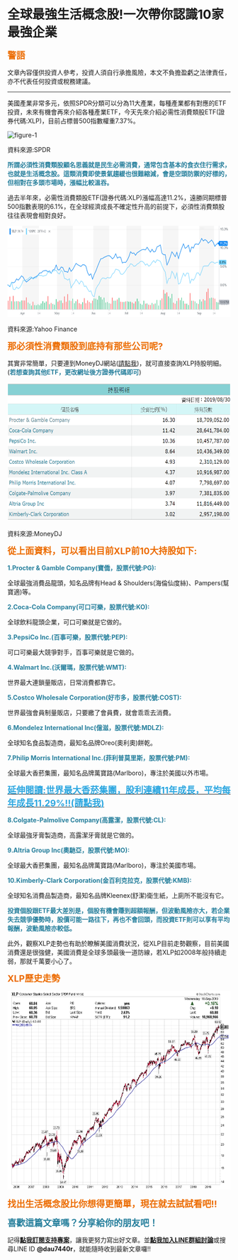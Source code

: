 # 全球最強生活概念股!一次帶你認識10家最強企業

<div data-ref="org_content" class="article-content-box fr-box fr-view clearfix"><p><span style="font-size: 20px; color: rgb(236, 108, 0);"><strong>警語</strong></span></p> <p>文章內容僅供投資人參考，投資人須自行承擔風險，本文不負擔盈虧之法律責任，亦不代表任何投資或稅務建議。</p> <hr> <p dir="ltr">美國產業非常多元，依照SPDR分類可以分為11大產業，每種產業都有對應的ETF投資，未來有機會再來介紹各種產業ETF，今天先來介紹必需性消費類股ETF(證券代碼:XLP)，目前占標普500指數權重7.37%。</p> <p dir="ltr"><img alt="figure-1" src="/images/5d831c8d4135d05C0F62114D6B0A819ED4C7DF18DC27B20190919141333.png" width="602" height="188" class="fr-fic fr-dii pp_atteche" data-data="[object Object]" data-message="success" data-status="success" data-filetype="image" data-filekey="8675D157A95D9EE72B2F0DDDB90F5ACB" data-uuid="087f21db-b57a-47a5-8773-1f6ac2c9fc9b"></p> <p>資料來源:SPDR</p> <p data-empty="true"><span style="color: rgb(38, 127, 156);"><strong>所謂必須性消費類股顧名思義就是民生必需消費，通常包含基本的食衣住行需求，也就是生活概念股。這類消費即使景氣趨緩也很難縮減，會是空頭防禦的好標的，但相對在多頭市場時，漲幅比較溫吞。</strong></span></p> <p data-empty="true">過去半年來，必需性消費類股ETF(證券代碼:XLP)漲幅高達11.2%，遠勝同期標普500指數表現的6.1%，在全球經濟成長不確定性升高的前提下，必須性消費類股往往表現會相對良好。</p> <p><img alt="figure-2" src="images/5d831c8c7cea105C0F62114D6B0A819ED4C7DF18DC27B20190919141332.png" width="602" height="205" class="fr-fic fr-dii pp_atteche" data-data="[object Object]" data-message="success" data-status="success" data-filetype="image" data-filekey="38F8A7206F71BE7C70A7549950BBBA66" data-uuid="a3246128-6070-452c-bbe1-985451029ba4"></p> <p>資料來源:Yahoo Finance</p> <p><span style="font-size: 20px; color: rgb(236, 108, 0);"><strong>那必須性消費類股到底持有那些公司呢?&nbsp;</strong></span></p> <p dir="ltr">其實非常簡單，只要連到MoneyDJ網站(<a class="js-outside-link" href="https://www.moneydj.com/ETF/X/Basic/Basic0007.xdjhtm?etfid=XLP" rel="noopener noreferrer" target="_blank">請點我</a>)，就可直接查詢XLP持股明細。(<span style="color: rgb(38, 127, 156);"><strong>若想查詢其他ETF，更改網址後方證券代碼即可</strong></span>)</p> <p dir="ltr"><img alt="figure-3" src="images/5d831c8caf03305C0F62114D6B0A819ED4C7DF18DC27B20190919141332.png" width="602" height="313" class="fr-fic fr-dii pp_atteche" data-data="[object Object]" data-message="success" data-status="success" data-filetype="image" data-filekey="06D17C8CD5CC912ED1439E8A31E59084" data-uuid="0a9e1aa6-5736-4fd6-b032-3846837be5cc"></p> <p>資料來源:MoneyDJ</p> <p><span style="font-size: 20px; color: rgb(236, 108, 0);"><strong>從上面資料，可以看出目前XLP前10大持股如下:</strong></span></p> <p dir="ltr"><span style="color: rgb(38, 127, 156);"><strong>1.Procter &amp; Gamble Company(寶僑，股票代號:PG):</strong></span></p> <p dir="ltr">全球最強消費品龍頭，知名品牌有Head &amp; Shoulders(海倫仙度絲)、Pampers(幫寶適)等。</p> <p dir="ltr"><span style="color: rgb(38, 127, 156);"><strong>2.Coca-Cola Company(可口可樂，股票代號:KO):</strong></span></p> <p dir="ltr">全球飲料龍頭企業，可口可樂就是它做的。</p> <p data-empty="true"><span style="color: rgb(38, 127, 156);"><strong>3.PepsiCo Inc.(百事可樂，股票代號:PEP):</strong></span></p> <p dir="ltr">可口可樂最大競爭對手，百事可樂就是它做的。</p> <p dir="ltr"><span style="color: rgb(38, 127, 156);"><strong>4.Walmart Inc.(沃爾瑪，股票代號:WMT):</strong></span></p> <p dir="ltr">世界最大連鎖量販店，日常消費都靠它。</p> <p dir="ltr"><span style="color: rgb(38, 127, 156);"><strong>5.Costco Wholesale Corporation(好市多，股票代號:COST):</strong></span></p> <p dir="ltr">世界最強會員制量販店，只要繳了會員費，就會乖乖去消費。</p> <p data-empty="true"><span style="color: rgb(38, 127, 156);"><strong>6.Mondelez International Inc(億滋，股票代號:MDLZ):</strong></span></p> <p data-empty="true">全球知名食品製造商，最知名品牌Oreo(奧利奧)餅乾。</p> <p data-empty="true"><span style="color: rgb(38, 127, 156);"><strong>7.Philip Morris International Inc.(菲利普莫里斯，股票代號:PM):</strong></span></p> <p data-empty="true">全球最大香菸集團，最知名品牌萬寶路(Marlboro)，專注於美國以外市場。</p> <p data-empty="true"><a class="js-outside-link" href="https://www.pressplay.cc/project/vippPage/%E4%B8%96%E7%95%8C%E6%9C%80%E5%A4%A7%E9%A6%99%E8%8F%B8%E9%9B%86%E5%9C%98%EF%BC%8C%E8%82%A1%E5%88%A9%E9%80%A3%E7%BA%8C11%E5%B9%B4%E6%88%90%E9%95%B7%EF%BC%8C%E5%B9%B3%E5%9D%87%E6%AF%8F%E5%B9%B4%E6%88%90%E9%95%B711.29%EF%BC%85!!/247B0987873148FEB62AA3D568E33107" rel="noopener noreferrer" target="_blank"><span style="color: rgb(45, 167, 224);"><strong><span style="font-size: 20px;">延伸閱讀:世界最大香菸集團，股利連續11年成長，平均每年成長11.29%!!(請點我)</span></strong></span></a></p> <p data-empty="true"><span style="color: rgb(38, 127, 156);"><strong>8.Colgate-Palmolive Company(高露潔，股票代號:CL):</strong></span></p> <p data-empty="true">全球最強牙膏製造商，高露潔牙膏就是它做的。</p> <p data-empty="true"><span style="color: rgb(38, 127, 156);"><strong>9.Altria Group Inc(奧馳亞，股票代號:MO):</strong></span></p> <p data-empty="true">全球最大香菸集團，最知名品牌萬寶路(Marlboro)，專注於美國市場。</p> <p data-empty="true"><span style="color: rgb(38, 127, 156);"><strong>10.Kimberly-Clark Corporation(金百利克拉克，股票代號:KMB):</strong></span></p> <p data-empty="true">全球知名消費品製造商，最知名品牌Kleenex(舒潔)衛生紙，上廁所不能沒有它。</p> <p data-empty="true"><span style="color: rgb(38, 127, 156);"><strong>投資個股跟ETF最大差別是，個股有機會賺到超額報酬，但波動風險亦大，若企業失去競爭優勢時，股價可能一路往下，再也不會回頭，而投資ETF則可以享有平均報酬，波動風險亦較低。</strong></span></p> <p data-empty="true">此外，觀察XLP走勢也有助於瞭解美國消費狀況，從XLP目前走勢觀察，目前美國消費還是很強健，美國消費是全球多頭最後一道防線，若XLP如2008年般持續走弱，那就千萬要小心了。</p> <p data-empty="true"><span style="font-size: 20px; color: rgb(236, 108, 0);"><strong>XLP歷史走勢</strong></span></p> <p dir="ltr"><img alt="figure-4" src="./images/5d831c8c38a7505C0F62114D6B0A819ED4C7DF18DC27B20190919141332.png" width="602" height="448" class="fr-fic fr-dii pp_atteche" data-data="[object Object]" data-message="success" data-status="success" data-filetype="image" data-filekey="1D44EAB42FF8B183769F4595AB036EA8" data-uuid="1f9c6e6b-870d-477b-baab-166560ba01a2"></p> <p><span style="font-size: 20px; color: rgb(236, 108, 0);"><strong>找出生活概念股比你想得更簡單，現在就去試試看吧!!</strong></span></p> <p><span style="font-size: 20px; color: rgb(38, 127, 156);"><strong>喜歡這篇文章嗎？分享給你的朋友吧！</strong></span></p> <p>記得<span style="color: rgb(45, 167, 224);"><strong><a class="js-outside-link" href="https://www.pressplay.cc/project/chooseReward/%E7%BE%8E%E8%82%A1%E5%A4%A2%E6%83%B3%E5%AE%B6-%20%E6%89%93%E9%80%A0%E7%A9%A9%E5%AE%9A%E7%8F%BE%E9%87%91%E6%B5%81/4C634684C8C75C7CE128F7707282FB4C" rel="noopener noreferrer" target="_blank">點我訂閱支持專案</a></strong></span>，讓我更努力寫出好文章。並<strong><a href="https://line.me/R/ti/p/%40dau7440r" rel="" target="_blank">點我加入LINE群組討論</a></strong>或搜尋LINE ID <strong>@dau7440r</strong>，就能隨時收到最新文章囉!!</p></div>